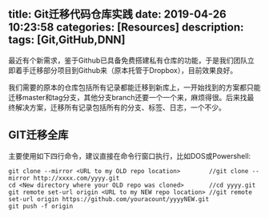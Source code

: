 title: Git迁移代码仓库实践
date: 2019-04-26 10:23:58
categories: [Resources]
description:
tags: [Git,GitHub,DNN]
---

最近有个新需求，鉴于Github已具备免费搭建私有仓库的功能，于是我们团队立即着手迁移部分项目到Github来（原本托管于Dropbox），目前效果良好。

我们需要的原本的仓库包括所有记录都能迁移到新库上，一开始找到的方案都只能迁移master和tag分支，其他分支branch还要一个一个来，麻烦得很。后来找最终解决方案，迁移所有记录包括所有的分支、标签、日志，一个不少。

## GIT迁移全库

主要使用如下四行命令，建议直接在命令行窗口执行，比如DOS或Powershell:

	git clone --mirror <URL to my OLD repo location>        //git clone --mirror http://xxxx.com/yyyy.git
	cd <New directory where your OLD repo was cloned>       //cd yyyy.git
	git remote set-url origin <URL to my NEW repo location> //git remote set-url origin https://github.com/youracount/yyyyNEW.git
	git push -f origin 

